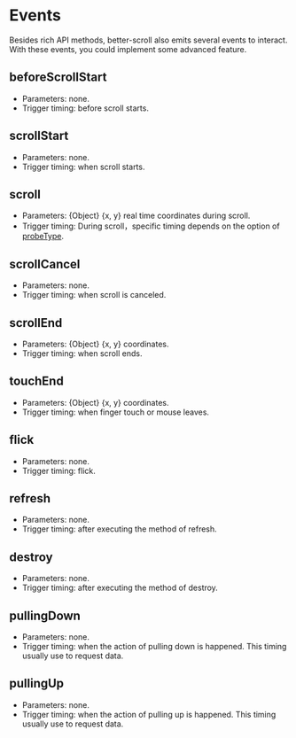 # Events

Besides rich API methods, better-scroll also emits several events to interact. With these events, you could implement some advanced feature.

## beforeScrollStart
   - Parameters: none.
   - Trigger timing: before scroll starts.

## scrollStart
   - Parameters: none.
   - Trigger timing: when scroll starts.

## scroll
   - Parameters: {Object} {x, y} real time coordinates during scroll.
   - Trigger timing: During scroll，specific timing depends on the option of [probeType](/options.html#probetype).

## scrollCancel
   - Parameters: none.
   - Trigger timing: when scroll is canceled.

## scrollEnd
   - Parameters: {Object} {x, y} coordinates.
   - Trigger timing: when scroll ends.

## touchEnd
   - Parameters: {Object} {x, y} coordinates.
   - Trigger timing: when finger touch or mouse leaves.

## flick
   - Parameters: none.
   - Trigger timing: flick.

## refresh
   - Parameters: none.
   - Trigger timing: after executing the method of refresh.

## destroy
   - Parameters: none.
   - Trigger timing: after executing the method of destroy.

## pullingDown
   - Parameters: none.
   - Trigger timing: when the action of pulling down is happened. This timing usually use to request data.

## pullingUp
   - Parameters: none.
   - Trigger timing: when the action of pulling up is happened. This timing usually use to request data.





